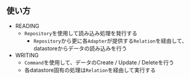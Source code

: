 
## 使い方

* READING
  * `Repository`を使用して読み込み処理を発行する
    * `Repository`から更に各`Adapter`が提供する`Relation`を経由して、datastoreからデータの読み込みを行う
* WRITING
  * `Command`を使用して、データのCreate / Update / Deleteを行う
  * 各datastore固有の処理は`Relation`を経由して実行する
